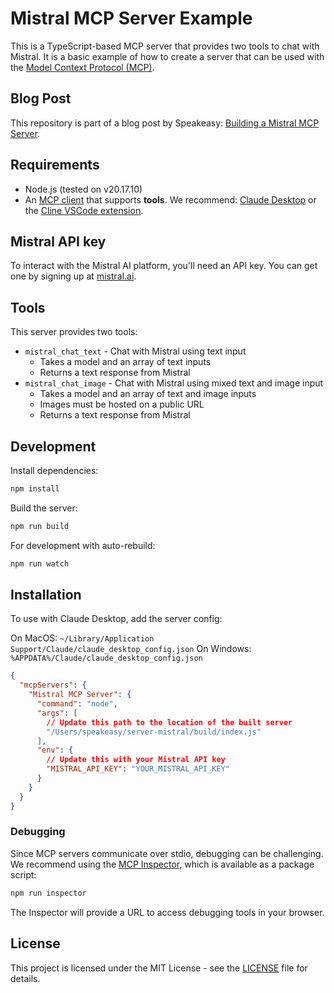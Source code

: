 # Mistral MCP Server Example

This is a TypeScript-based MCP server that provides two tools to chat with Mistral. It is a basic example of how to create a server that can be used with the [Model Context Protocol (MCP)](https://modelcontextprotocol.io).

## Blog Post

This repository is part of a blog post by Speakeasy: [Building a Mistral MCP Server](https://speakeasy.com/post/mcp-server).

## Requirements

- Node.js (tested on v20.17.10)
- An [MCP client](https://modelcontextprotocol.io/clients) that supports **tools**. We recommend: [Claude Desktop](https://claude.ai/download) or the [Cline VSCode extension](https://marketplace.visualstudio.com/items?itemName=saoudrizwan.claude-dev).

## Mistral API key

To interact with the Mistral AI platform, you'll need an API key. You can get one by signing up at [mistral.ai](https://mistral.ai/).

## Tools

This server provides two tools:

- `mistral_chat_text` - Chat with Mistral using text input
  - Takes a model and an array of text inputs
  - Returns a text response from Mistral
- `mistral_chat_image` - Chat with Mistral using mixed text and image input
  - Takes a model and an array of text and image inputs
  - Images must be hosted on a public URL
  - Returns a text response from Mistral

## Development

Install dependencies:

```bash
npm install
```

Build the server:

```bash
npm run build
```

For development with auto-rebuild:

```bash
npm run watch
```

## Installation

To use with Claude Desktop, add the server config:

On MacOS: `~/Library/Application Support/Claude/claude_desktop_config.json` On
Windows: `%APPDATA%/Claude/claude_desktop_config.json`

```json
{
  "mcpServers": {
    "Mistral MCP Server": {
      "command": "node",
      "args": [
        // Update this path to the location of the built server
        "/Users/speakeasy/server-mistral/build/index.js"
      ],
      "env": {
        // Update this with your Mistral API key
        "MISTRAL_API_KEY": "YOUR_MISTRAL_API_KEY"
      }
    }
  }
}
```

### Debugging

Since MCP servers communicate over stdio, debugging can be challenging. We
recommend using the
[MCP Inspector](https://github.com/modelcontextprotocol/inspector), which is
available as a package script:

```bash
npm run inspector
```

The Inspector will provide a URL to access debugging tools in your browser.

## License

This project is licensed under the MIT License - see the [LICENSE](LICENSE) file for details.
